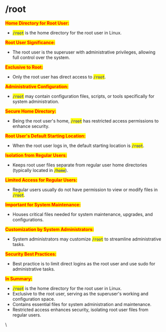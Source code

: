 # /root

<mark style="color:red;">**Home Directory for Root User:**</mark>

* <mark style="color:blue;">`/root`</mark> is the home directory for the root user in Linux.

<mark style="color:red;">**Root User Significance:**</mark>

* The root user is the superuser with administrative privileges, allowing full control over the system.

<mark style="color:red;">**Exclusive to Root:**</mark>

* Only the root user has direct access to <mark style="color:blue;">`/root`</mark>.

<mark style="color:red;">**Administrative Configuration:**</mark>

* <mark style="color:blue;">`/root`</mark> may contain configuration files, scripts, or tools specifically for system administration.

<mark style="color:red;">**Secure Home Directory:**</mark>

* Being the root user's home, <mark style="color:blue;">`/root`</mark> has restricted access permissions to enhance security.

<mark style="color:red;">**Root User's Default Starting Location:**</mark>

* When the root user logs in, the default starting location is <mark style="color:blue;">`/root`</mark>.

<mark style="color:red;">**Isolation from Regular Users:**</mark>

* Keeps root user files separate from regular user home directories (typically located in <mark style="color:blue;">`/home`</mark>).

<mark style="color:red;">**Limited Access for Regular Users:**</mark>

* Regular users usually do not have permission to view or modify files in <mark style="color:blue;">`/root`</mark>.

<mark style="color:red;">**Important for System Maintenance:**</mark>

* Houses critical files needed for system maintenance, upgrades, and configurations.

<mark style="color:red;">**Customization by System Administrators:**</mark>

* System administrators may customize <mark style="color:blue;">`/root`</mark> to streamline administrative tasks.

<mark style="color:red;">**Security Best Practices:**</mark>

* Best practice is to limit direct logins as the root user and use sudo for administrative tasks.

<mark style="color:red;">**In Summary:**</mark>

* <mark style="color:blue;">`/root`</mark> is the home directory for the root user in Linux.
* Exclusive to the root user, serving as the superuser's working and configuration space.
* Contains essential files for system administration and maintenance.
* Restricted access enhances security, isolating root user files from regular users.

\
